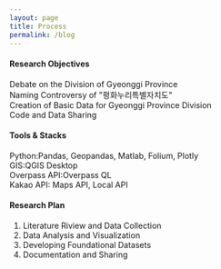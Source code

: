 ```yaml
---
layout: page
title: Process
permalink: /blog
---
```

#### Research Objectives
Debate on the Division of Gyeonggi Province<br>
Naming Controversy of "평화누리특별자치도"<br>
Creation of Basic Data for Gyeonggi Province Division<br>
Code and Data Sharing<br>

#### Tools & Stacks
Python:Pandas, Geopandas, Matlab, Folium, Plotly<br>
GIS:QGIS Desktop<br>
Overpass API:Overpass QL<br>
Kakao API: Maps API, Local API

#### Research Plan
1. Literature Riview and Data Collection<br>
2. Data Analysis and Visualization<br>
3. Developing Foundational Datasets<br>
4. Documentation and Sharing<br>

